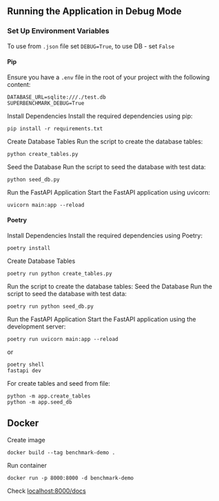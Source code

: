 ## Running the Application in Debug Mode

### Set Up Environment Variables

To use from `.json` file set `DEBUG=True`, to use DB - set `False`

#### Pip

Ensure you have a `.env` file in the root of your project with the following content:

```
DATABASE_URL=sqlite:///./test.db
SUPERBENCHMARK_DEBUG=True
```

Install Dependencies
Install the required dependencies using pip:
```
pip install -r requirements.txt
```
Create Database Tables
Run the script to create the database tables:
```
python create_tables.py
```
Seed the Database
Run the script to seed the database with test data:
```
python seed_db.py
```
Run the FastAPI Application
Start the FastAPI application using uvicorn:
```
uvicorn main:app --reload
```

#### Poetry
Install Dependencies
Install the required dependencies using Poetry:
```
poetry install
```
Create Database Tables
```
poetry run python create_tables.py
```
Run the script to create the database tables:
Seed the Database
Run the script to seed the database with test data:
```
poetry run python seed_db.py
```

Run the FastAPI Application
Start the FastAPI application using the development server:

```
poetry run uvicorn main:app --reload
```
or
```
poetry shell
fastapi dev
```
For create tables and seed from file:
```
python -m app.create_tables
python -m app.seed_db
```

## Docker
Create image
```
docker build --tag benchmark-demo .
```
Run container
```
docker run -p 8000:8000 -d benchmark-demo
```
Check
[localhost:8000/docs](localhost:8000/docs)
